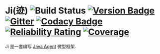 # Ji(迹) ![Build Status](https://github.com/jiboard/ji/workflows/Build/badge.svg)  [![Version Badge](https://jitpack.io/v/jiboard/ji.svg)](https://jitpack.io/#jiboard/ji) [![Gitter](https://badges.gitter.im/jiboard/community.svg)](https://gitter.im/jiboard/community?utm_source=badge&utm_medium=badge&utm_campaign=pr-badge) [![Codacy Badge](https://api.codacy.com/project/badge/Grade/85c3e1cf8ae84d1b9626b03c988628f4)](https://www.codacy.com/app/zhongl/ji?utm_source=github.com&amp;utm_medium=referral&amp;utm_content=jiboard/ji&amp;utm_campaign=Badge_Grade) [![Reliability Rating](https://sonarcloud.io/api/project_badges/measure?project=jiboard_ji&metric=reliability_rating)](https://sonarcloud.io/dashboard?id=jiboard_ji) [![Coverage](https://sonarcloud.io/api/project_badges/measure?project=jiboard_ji&metric=coverage)](https://sonarcloud.io/dashboard?id=jiboard_ji)



Ji 是一套编写 [Java Agent](https://docs.oracle.com/javase/6/docs/api/java/lang/instrument/package-summary.html) 微型框架.
